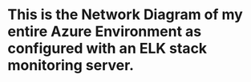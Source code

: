 # This is the Network Diagram of my entire Azure Environment as configured with an ELK stack monitoring server.

